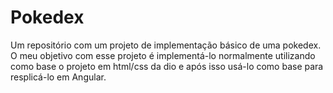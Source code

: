 # Pokedex
Um repositório com um projeto de implementação básico de uma pokedex.  O meu objetivo com esse projeto é implementá-lo normalmente utilizando como base o projeto em html/css da dio e após isso usá-lo como base para resplicá-lo em Angular.
